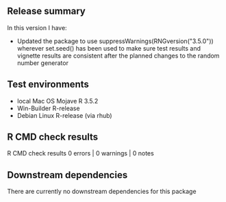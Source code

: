 ## Release summary
In this version I have:
- Updated the package to use suppressWarnings(RNGversion("3.5.0")) wherever set.seed() has been used to make sure test results and vignette results are consistent after the planned changes to the random number generator 

## Test environments
- local Mac OS Mojave R 3.5.2
- Win-Builder R-release
- Debian Linux R-release (via rhub)

## R CMD check results
R CMD check results
0 errors | 0 warnings | 0 notes

## Downstream dependencies
There are currently no downstream dependencies for this package